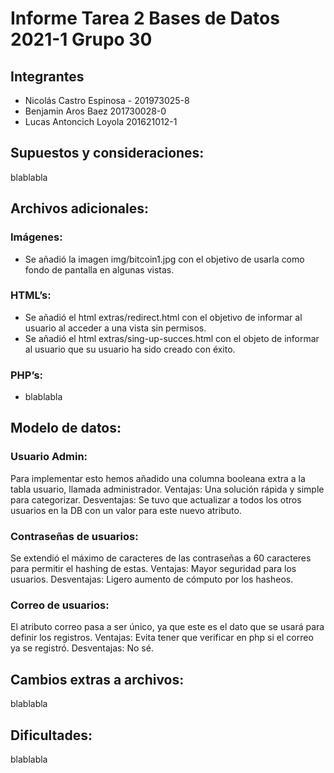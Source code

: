 # Informe Tarea 2 Bases de Datos 2021-1 Grupo 30
## Integrantes
- Nicolás Castro Espinosa - 201973025-8
- Benjamin Aros Baez 201730028-0
- Lucas Antoncich Loyola 201621012-1
 
## Supuestos y consideraciones:
blablabla

## Archivos adicionales:
### Imágenes:
- Se añadió la imagen img/bitcoin1.jpg con el objetivo de usarla como fondo de pantalla en algunas vistas.

### HTML’s:
- Se añadió el html extras/redirect.html con el objetivo de informar al usuario al acceder a una vista sin permisos.
- Se añadió el html extras/sing-up-succes.html con el objeto de informar al usuario que su usuario ha sido creado con éxito.

### PHP’s:
- blablabla

## Modelo de datos:
### Usuario Admin:
Para implementar esto hemos añadido una columna booleana extra a la tabla usuario, llamada administrador.
Ventajas: Una solución rápida y simple para categorizar.
Desventajas: Se tuvo que actualizar a todos los otros usuarios en la DB con un valor para este nuevo atributo.

### Contraseñas de usuarios:
Se extendió el máximo de caracteres de las contraseñas a 60 caracteres para permitir el hashing de estas.
Ventajas: Mayor seguridad para los usuarios.
Desventajas: Ligero aumento de cómputo por los hasheos.

### Correo de usuarios:
El atributo correo pasa a ser único, ya que este es el dato que se usará para definir los registros.
Ventajas: Evita tener que verificar en php si el correo ya se registró.
Desventajas: No sé.

## Cambios extras a archivos:
blablabla

## Dificultades:
blablabla

